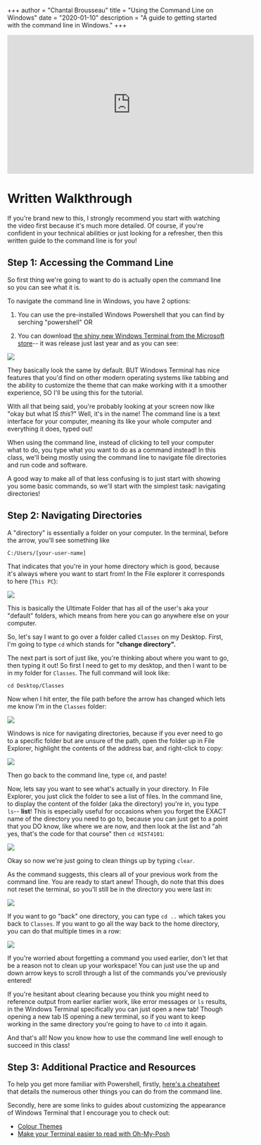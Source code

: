 +++
author = "Chantal Brousseau"
title = "Using the Command Line on Windows"
date = "2020-01-10"
description = "A guide to getting started with the command line in Windows."
+++

<iframe width="560" height="315" src="https://www.youtube.com/embed/nmZpVYRJFzg" frameborder="0" allow="accelerometer; autoplay; clipboard-write; encrypted-media; gyroscope; picture-in-picture" allowfullscreen></iframe>

# Written Walkthrough

If you're brand new to this, I strongly recommend you start with watching the video first because it's much more detailed. Of course, if you're confident in your technical abilities or just looking for a refresher, then this written guide to the command line is for you!

## Step 1: Accessing the Command Line

So first thing we're going to want to do is actually open the command line so you can see what it is.

To navigate the command line in Windows, you have 2 options:

1) You can use the pre-installed Windows Powershell that you can find by serching "powershell" OR

2) You can download [the shiny new Windows Terminal from the Microsoft store](https://www.microsoft.com/en-ca/p/windows-terminal/9n0dx20hk701?activetab=pivot:overviewtab)-- it was release just last year and as you can see:

![](images/command-line/cmdlnw1.png)

They basically look the same by default. BUT Windows Terminal has nice features that you'd find on other modern operating systems like tabbing and the ability to customize the theme that can make working with it a smoother experience, SO I'll be using this for the tutorial.

With all that being said, you're probably looking at your screen now like "okay but what IS *this*?" Well, it's in the name! The command line is a text interface for your computer, meaning its like your whole computer and everything it does, typed out!

When using the command line, instead of clicking to tell your computer what to do, you type what you want to do as a command instead! In this class, we'll being mostly using the command line to navigate file directories and run code and software.

A good way to make all of that less confusing is to just start with showing you some basic commands, so we'll start with the simplest task: navigating directories!

## Step 2: Navigating Directories

A "directory" is essentially a folder on your computer. In the terminal, before the arrow, you'll see something like

```
C:/Users/[your-user-name]
```

That indicates that you're in your home directory which is good, because it's always where you want to start from! In the File explorer it corresponds to here (`This PC`):

![](images/command-line/cmdlnw2.png)

This is basically the Ultimate Folder that has all of the user's aka your "default" folders, which means from here you can go anywhere else on your computer.

So, let's say I want to go over a folder called `Classes` on my Desktop. First, I'm going to type `cd` which stands for **"change directory".**

The next part is sort of just like, you're thinking about where you want to go, then typing it out! So first I need to get to my desktop, and then I want to be in my folder for `Classes`. The full command will look like:

```
cd Desktop/Classes
```

Now when I hit enter, the file path before the arrow has changed which lets me know I'm in the `Classes` folder:

![](images/command-line/cmdlnw3.png)

Windows is nice for navigating directories, because if you ever need to go to a specific folder but are unsure of the path, open the folder up in File Explorer, highlight the contents of the address bar, and right-click to copy:

![](images/command-line/cmdlnw4.png)

Then go back to the command line, type `cd`, and paste!

Now, lets say you want to see what's actually in your directory. In File Explorer, you just click the folder to see a list of files. In the command line, to display the content of the folder (aka the directory) you're in, you type `ls`-- **list**! This is especially useful for occasions when you forget the EXACT name of the directory you need to go to, because you can just get to a point that you DO know, like where we are now, and then look at the list and "ah yes, that's the code for that course" then `cd HIST4101`:

![](images/command-line/cmdlnw5.png)

Okay so now we're just going to clean things up by typing `clear`.

As the command suggests, this clears all of your previous work from the command line. You are ready to start anew! Though, do note that this does not reset the terminal, so you'll still be in the directory you were last in:

![](images/command-line/cmdlnw6.png)

 If you want to go "back" one directory, you can type `cd ..` which takes you back to `Classes`. If you want to go all the way back to the home directory, you can do that multiple times in a row:

 ![](images/command-line/cmdlnw7.png)

If you're worried about forgetting a command you used earlier, don't let that be a reason not to clean up your workspace! You can just use the up and down arrow keys to scroll through a list of the commands you've previously entered!

If you're hesitant about clearing because you think you might need to reference output from earlier earlier work, like error messages or `ls` results, in the Windows Terminal specifically you can just open a new tab! Though opening a new tab IS opening a new terminal, so if you want to keep working in the same directory you're going to have to `cd` into it again.

And that's all! Now you know how to use the command line well enough to succeed in this class!

## Step 3: Additional Practice and Resources

To help you get more familiar with Powershell, firstly, [here's a cheatsheet](https://www.comparitech.com/net-admin/powershell-cheat-sheet/) that details the numerous other things you can do from the command line.

Secondly, here are some links to guides about customizing the appearance of Windows Terminal that I encourage you to check out:

- [Colour Themes](https://windowsterminalthemes.dev/)
- [Make your Terminal easier to read with Oh-My-Posh](https://github.com/JanDeDobbeleer/oh-my-posh)
